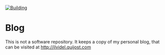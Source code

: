 [![Building](https://github.com/ilvidel/blog/actions/workflows/hugo.yml/badge.svg)](https://github.com/ilvidel/blog/actions/workflows/hugo.yml)

# Blog

This is not a software repository. It keeps a copy of my personal blog, that can be visited at http://ilvidel.quijost.com
